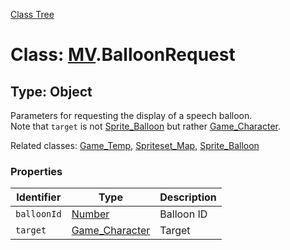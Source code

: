 [Class Tree](index.md)

# Class: [MV](MV.md).BalloonRequest

## Type: Object
Parameters for requesting the display of a speech balloon.<br />
Note that `target` is not [Sprite_Balloon](Sprite_Balloon.md) but rather [Game_Character](Game_Character.md).

Related classes: [Game_Temp](Game_Temp.md), [Spriteset_Map](Spriteset_Map.md), [Sprite_Balloon](Sprite_Balloon.md)

### Properties

| Identifier | Type | Description |
| --- | --- | --- |
| `balloonId` | [Number](Number.md) | Balloon ID |
| `target` | [Game_Character](Game_Character.md) | Target |
